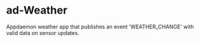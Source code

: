 # ad-Weather
Appdaemon weather app that publishes an event 'WEATHER_CHANGE' with valid data on sensor updates.
